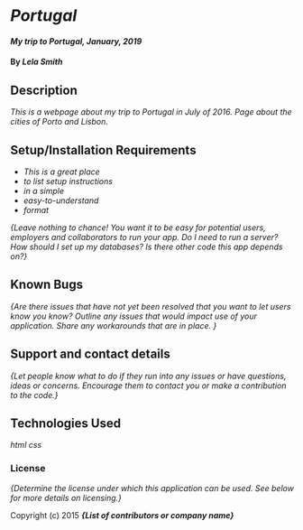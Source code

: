 # _Portugal_

#### _My trip to Portugal, January, 2019_

#### By _Lela Smith_

## Description

_This is a webpage about my trip to Portugal in July of 2016. Page about the cities of Porto and Lisbon._

## Setup/Installation Requirements

* _This is a great place_
* _to list setup instructions_
* _in a simple_
* _easy-to-understand_
* _format_

_{Leave nothing to chance! You want it to be easy for potential users, employers and collaborators to run your app. Do I need to run a server? How should I set up my databases? Is there other code this app depends on?}_

## Known Bugs

_{Are there issues that have not yet been resolved that you want to let users know you know?  Outline any issues that would impact use of your application.  Share any workarounds that are in place. }_

## Support and contact details

_{Let people know what to do if they run into any issues or have questions, ideas or concerns.  Encourage them to contact you or make a contribution to the code.}_

## Technologies Used

_html
css_

### License

*{Determine the license under which this application can be used.  See below for more details on licensing.}*

Copyright (c) 2015 **_{List of contributors or company name}_**
